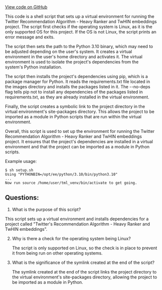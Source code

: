[View code on GitHub](https://github.com/twitter/the-algorithm-ml/images/init_venv.sh)

This code is a shell script that sets up a virtual environment for running the Twitter Recommendation Algorithm - Heavy Ranker and TwHIN embeddings project. The script first checks if the operating system is Linux, as it is the only supported OS for this project. If the OS is not Linux, the script prints an error message and exits.

The script then sets the path to the Python 3.10 binary, which may need to be adjusted depending on the user's system. It creates a virtual environment in the user's home directory and activates it. The virtual environment is used to isolate the project's dependencies from the system's Python installation.

The script then installs the project's dependencies using pip, which is a package manager for Python. It reads the requirements.txt file located in the images directory and installs the packages listed in it. The --no-deps flag tells pip not to install any dependencies of the packages listed in requirements.txt, as they are already installed in the virtual environment.

Finally, the script creates a symbolic link to the project directory in the virtual environment's site-packages directory. This allows the project to be imported as a module in Python scripts that are run within the virtual environment.

Overall, this script is used to set up the environment for running the Twitter Recommendation Algorithm - Heavy Ranker and TwHIN embeddings project. It ensures that the project's dependencies are installed in a virtual environment and that the project can be imported as a module in Python scripts. 

Example usage:
```
$ sh setup.sh
Using "PYTHONBIN=/opt/ee/python/3.10/bin/python3.10"
...
Now run source /home/user/tml_venv/bin/activate to get going.
```
## Questions: 
 1. What is the purpose of this script?
   
   This script sets up a virtual environment and installs dependencies for a project called "Twitter's Recommendation Algorithm - Heavy Ranker and TwHIN embeddings".

2. Why is there a check for the operating system being Linux?
   
   The script is only supported on Linux, so the check is in place to prevent it from being run on other operating systems.

3. What is the significance of the symlink created at the end of the script?
   
   The symlink created at the end of the script links the project directory to the virtual environment's site-packages directory, allowing the project to be imported as a module in Python.
